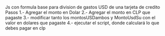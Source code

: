 Js con formula base para division de gastos USD de una tarjeta de credito
Pasos
1.- Agregar el monto en Dolar
2.- Agregar el monto en CLP que pagaste
3.- modificar tanto los montosUSDambos y MontoUsdSu con el valor en dolares que pagaste
4.- ejecutar el script, donde calculará lo que debes pagar en clp
